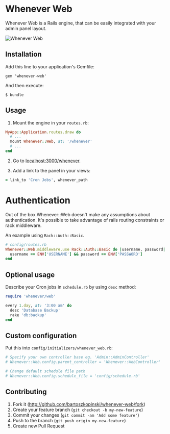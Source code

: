 # Whenever Web

Whenever Web is a Rails engine, that can be easily integrated with your admin panel layout.

![Whenever Web](http://i.imgur.com/DpARQXG.png)

## Installation

Add this line to your application's Gemfile:

    gem 'whenever-web'

And then execute:

    $ bundle

## Usage

1. Mount the engine in your `routes.rb`:

  ```ruby
  MyApp::Application.routes.draw do
    # ...
    mount Whenever::Web, at: '/whenever'
    # ...
  end
  ```

2. Go to [localhost:3000/whenever](http://localhost:3000/whenever).

3. Add a link to the panel in your views:

  ```ruby
  = link_to 'Cron Jobs', whenever_path
  ```

# Authentication

Out of the box Whenever::Web doesn't make any assumptions about
authentication. It's possible to take advantage of rails routing
constraints or rack middleware.

An example using `Rack::Auth::Basic`.

```ruby
# config/routes.rb
Whenever::Web.middleware.use Rack::Auth::Basic do |username, password|
  username == ENV['USERNAME'] && password == ENV['PASSWORD']
end
```

## Optional usage

Describe your Cron jobs in `schedule.rb` by using `desc` method:

```ruby
require 'whenever/web'

every 1.day, at: '3:00 am' do
  desc 'Database Backup'
  rake 'db:backup'
end
```

## Custom configuration

Put this into `config/initializers/whenever_web.rb`:

```ruby
# Specify your own controller base eg. 'Admin::AdminController'
# Whenever::Web.config.parent_controller = 'Whenever::WebController'

# Change default schedule file path
# Whenever::Web.config.schedule_file = 'config/schedule.rb'
```

## Contributing

1. Fork it (http://github.com/bartoszkopinski/whenever-web/fork)
2. Create your feature branch (`git checkout -b my-new-feature`)
3. Commit your changes (`git commit -am 'Add some feature'`)
4. Push to the branch (`git push origin my-new-feature`)
5. Create new Pull Request
